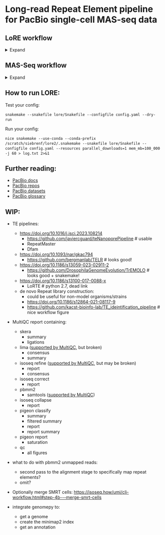 # Long-read Repeat Element pipeline for PacBio single-cell MAS-seq data

## LoRE workflow
<details>
<summary>Expand</summary>

![broken image](imgs/rulegraph.png)
</details>

## MAS-Seq workflow
<details>s
<summary>Expand</summary>

![broken image](imgs/workflow.png)
</details>

## How to run LORE:

Test your config:
```[bash]
snakemake --snakefile lore/Snakefile --configfile config.yaml --dry-run
```

Run your config:
```[bash]
nice snakemake --use-conda --conda-prefix /scratch/siebrenf/lore2/.snakemake --snakefile lore/Snakefile --configfile config.yaml --resources parallel_downloads=1 mem_mb=100_000 -j 60 > log.txt 2>&1
```

## Further reading:
  - [PacBio docs](https://isoseq.how/getting-started.html#recommended-single-cell-iso-seq-workflow)
  - [PacBio repos](https://github.com/PacificBiosciences/pbbioconda)
  - [PacBio datasets](https://downloads.pacbcloud.com/public/dataset/Kinnex-single-cell-RNA/)
  - [PacBio glossary](https://www.pacb.com/wp-content/uploads/2015/09/Pacific-Biosciences-Glossary-of-Terms.pdf)

## WIP:
  - TE pipelines:
    - https://doi.org/10.1016/j.isci.2023.108214
      - https://github.com/javiercguard/teNanoporePipeline  # usable
      - RepeatMaster
      - Dfam
    - https://doi.org/10.1093/nar/gkac794
      - https://github.com/bergmanlab/TELR  # looks good!
    - https://doi.org/10.1186/s13059-023-02911-2
      - https://github.com/DrosophilaGenomeEvolution/TrEMOLO  # looks good + snakemake!
    - https://doi.org/10.1186/s13100-017-0088-x
      - LoRTE  # python 2.7, dead link
    - de novo Repeat library construction:
      - could be useful for non-model organisms/strains
      - https://doi.org/10.1186/s12864-021-08117-9
      - https://github.com/kacst-bioinfo-lab/TE_ideintification_pipeline  # nice workflow figure
  
  - MultiQC report containing:
    - skera
      - summary
      - ligations
    - lima ([supported by MultiQC](https://docs.seqera.io/multiqc/modules/lima), but broken)
      - consensus
      - summary
    - isoseq refine ([supported by MultiQC](https://docs.seqera.io/multiqc/modules/isoseq), but may be broken)
      - report
      - consensus
    - isoseq correct
      - report
    - pbmm2
      - samtools ([supported by MultiQC](https://docs.seqera.io/multiqc/modules/samtools))
    - isoseq collapse
      - report
    - pigeon classify
      - summary
      - filtered summary
      - report
      - report summary
    - pigeon report
      - saturation
    - qc
      - all figures
  
  - what to do with pbmm2 unmapped reads:
    - second pass to the alignment stage to specifically map repeat elements?
    - omit?
  - Optionally merge SMRT cells:
    https://isoseq.how/umi/cli-workflow.html#step-4b---merge-smrt-cells
  - integrate genomepy to:
    - get a genome
    - create the minimap2 index
    - get an annotation
